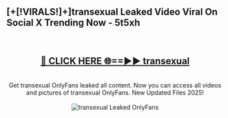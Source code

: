 <h2>[+[!VIRALS!]+]transexual Leaked Video Viral On Social X Trending Now - 5t5xh</h2>
<br>
<div align="center">
<h2><a href="https://libra.edu.pl?transexual" rel="nofollow">🔴 CLICK HERE 🌐==►► transexual</a></h2>
<br>
Get transexual OnlyFans leaked all content. Now you can access all videos and pictures of transexual OnlyFans. New Updated Files 2025!
<br>
<br>
<a href="https://libra.edu.pl?transexual" rel="nofollow" data-target="animated-image.originalLink"><img src="https://i.ibb.co.com/WyWwxjT/player-gif2.gif" alt="transexual Leaked OnlyFans" style="max-width: 100%; display: inline-block;" data-target="animated-image.originalImage"></a>
</div>
<br>